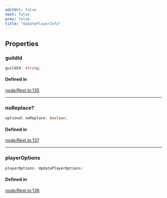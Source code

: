 ```yaml
---
editUrl: false
next: false
prev: false
title: "UpdatePlayerInfo"
---
```


## Properties

<a id="guildid" name="guildid"></a>

### guildId

```ts
guildId: string;
```

#### Defined in

[node/Rest.ts:135](https://github.com/shipgirlproject/shoukaku/blob/761f40f7c0b54473070fa1c40602d1504a8bf167/src/node/Rest.ts#L135)

***

<a id="noreplace" name="noreplace"></a>

### noReplace?

```ts
optional noReplace: boolean;
```

#### Defined in

[node/Rest.ts:137](https://github.com/shipgirlproject/shoukaku/blob/761f40f7c0b54473070fa1c40602d1504a8bf167/src/node/Rest.ts#L137)

***

<a id="playeroptions" name="playeroptions"></a>

### playerOptions

```ts
playerOptions: UpdatePlayerOptions;
```

#### Defined in

[node/Rest.ts:136](https://github.com/shipgirlproject/shoukaku/blob/761f40f7c0b54473070fa1c40602d1504a8bf167/src/node/Rest.ts#L136)
